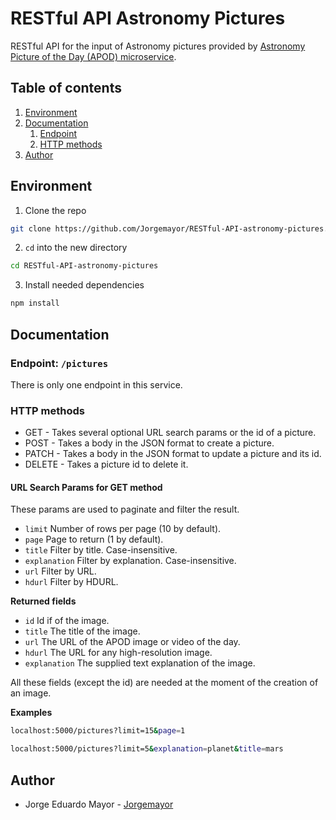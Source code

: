 # RESTful API Astronomy Pictures

RESTful API for the input of Astronomy pictures provided by [Astronomy Picture of the Day (APOD) microservice](https://github.com/nasa/apod-api/blob/master/README.md).

## Table of contents
1. [Environment](#environment)
2. [Documentation](#documentation)
   1. [Endpoint](#endpoint)
   2. [HTTP methods](#http-methods)
3. [Author](#author)

## Environment <a name="environment"></a>

1. Clone the repo
```bash
git clone https://github.com/Jorgemayor/RESTful-API-astronomy-pictures.git
```
2. `cd` into the new directory
```bash
cd RESTful-API-astronomy-pictures
```
3. Install needed dependencies
```bash
npm install
```

## Documentation <a name="documentation"></a>

### Endpoint: `/pictures` <a name="endpoint"></a>

There is only one endpoint in this service.

### HTTP methods <a name="http-methods"></a>

- GET - Takes several optional URL search params or the id of a picture.
- POST - Takes a body in the JSON format to create a picture.
- PATCH - Takes a body in the JSON format to update a picture and its id.
- DELETE - Takes a picture id to delete it.

#### URL Search Params for GET method

These params are used to paginate and filter the result.

- `limit` Number of rows per page (10 by default). 
- `page` Page to return (1 by default).
- `title` Filter by title. Case-insensitive.
- `explanation` Filter by explanation. Case-insensitive.
- `url` Filter by URL.
- `hdurl` Filter by HDURL.

**Returned fields**

- `id` Id if of the image.
- `title` The title of the image.
- `url` The URL of the APOD image or video of the day.
- `hdurl` The URL for any high-resolution image.
- `explanation` The supplied text explanation of the image.

All these fields (except the id) are needed at the moment of the creation of an image.

**Examples**

```bash
localhost:5000/pictures?limit=15&page=1
```

```bash
localhost:5000/pictures?limit=5&explanation=planet&title=mars
```

## Author <a name="author"></a>
- Jorge Eduardo Mayor - [Jorgemayor](https://github.com/Jorgemayor)
